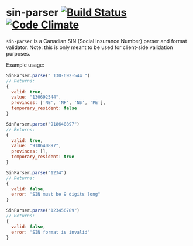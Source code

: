 # sin-parser [![Build Status](https://travis-ci.org/wealthsimple/sin-parser.svg)](https://travis-ci.org/wealthsimple/sin-parser) [![Code Climate](https://codeclimate.com/github/wealthsimple/sin-parser/badges/gpa.svg)](https://codeclimate.com/github/wealthsimple/sin-parser)

`sin-parser` is a Canadian SIN (Social Insurance Number) parser and format validator. Note: this is only meant to be used for client-side validation purposes.

Example usage:

```javascript
SinParser.parse(" 130-692-544 ")
// Returns:
{
  valid: true,
  value: "130692544",
  provinces: ['NB', 'NF', 'NS', 'PE'],
  temporary_resident: false
}

SinParser.parse("918640897")
// Returns:
{
  valid: true,
  value: "918640897",
  provinces: [],
  temporary_resident: true
}

SinParser.parse("1234")
// Returns:
{
  valid: false,
  error: "SIN must be 9 digits long"
}

SinParser.parse("123456789")
// Returns:
{
  valid: false,
  error: "SIN format is invalid"
}
```
